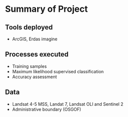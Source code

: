 # Summary of Project

## Tools deployed
- ArcGIS, Erdas imagine


## Processes executed
- Training samples
- Maximum likelihood supervised classification
- Accuracy assessment


## Data 
- Landsat 4-5 MSS, Landat 7, Landsat OLI and Sentinel 2
- Administrative boundary (OSGOF)
